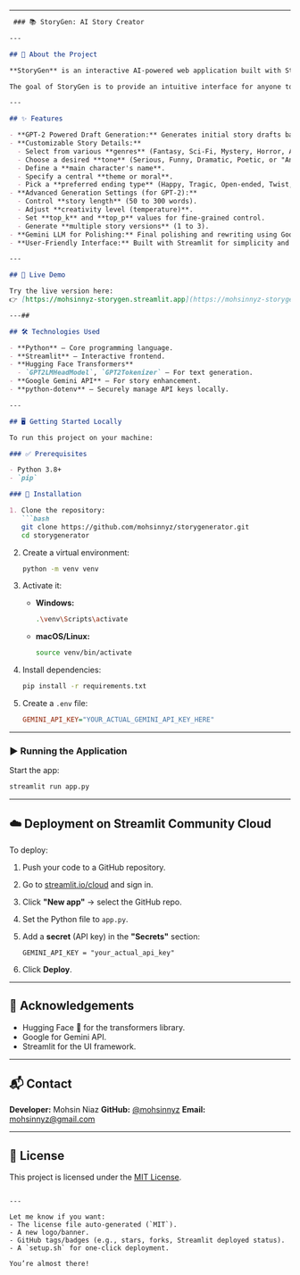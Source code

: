 
---

````markdown
 ### 📚 StoryGen: AI Story Creator

---

## 🧠 About the Project

**StoryGen** is an interactive AI-powered web application built with Streamlit that helps users craft creative short stories from a basic idea. At its core, it leverages a **fine-tuned GPT-2 model (`mohsinnyz/storygen-gpt2medium-finetuned`)** for the primary generation of narrative drafts. To ensure the final output is coherent and aligns with specific creative parameters, the Google Gemini 1.5 Flash API is used for final touches and polishing.

The goal of StoryGen is to provide an intuitive interface for anyone to experiment with AI-driven creative writing, from hobbyists to writers looking for inspiration.

---

## ✨ Features

- **GPT-2 Powered Draft Generation:** Generates initial story drafts based on user prompts and selected creative parameters using a powerful fine-tuned GPT-2 model.
- **Customizable Story Details:**
  - Select from various **genres** (Fantasy, Sci-Fi, Mystery, Horror, Adventure, Romance, or "Any").
  - Choose a desired **tone** (Serious, Funny, Dramatic, Poetic, or "Any").
  - Define a **main character's name**.
  - Specify a central **theme or moral**.
  - Pick a **preferred ending type** (Happy, Tragic, Open-ended, Twist, or "Any").
- **Advanced Generation Settings (for GPT-2):**
  - Control **story length** (50 to 300 words).
  - Adjust **creativity level (temperature)**.
  - Set **top_k** and **top_p** values for fine-grained control.
  - Generate **multiple story versions** (1 to 3).
- **Gemini LLM for Polishing:** Final polishing and rewriting using Google Gemini 1.5 Flash to improve coherence, flow, and creative alignment.
- **User-Friendly Interface:** Built with Streamlit for simplicity and interactivity.

---

## 🚀 Live Demo

Try the live version here:  
👉 [https://mohsinnyz-storygen.streamlit.app](https://mohsinnyz-storygen.streamlit.app)

---##

## 🛠 Technologies Used

- **Python** – Core programming language.
- **Streamlit** – Interactive frontend.
- **Hugging Face Transformers**
  - `GPT2LMHeadModel`, `GPT2Tokenizer` – For text generation.
- **Google Gemini API** – For story enhancement.
- **python-dotenv** – Securely manage API keys locally.

---

## 🖥️ Getting Started Locally

To run this project on your machine:

### ✅ Prerequisites

- Python 3.8+
- `pip`

### 🔧 Installation

1. Clone the repository:
   ```bash
   git clone https://github.com/mohsinnyz/storygenerator.git
   cd storygenerator
````

2. Create a virtual environment:

   ```bash
   python -m venv venv
   ```

3. Activate it:

   * **Windows:**

     ```bash
     .\venv\Scripts\activate
     ```
   * **macOS/Linux:**

     ```bash
     source venv/bin/activate
     ```

4. Install dependencies:

   ```bash
   pip install -r requirements.txt
   ```

5. Create a `.env` file:

   ```ini
   GEMINI_API_KEY="YOUR_ACTUAL_GEMINI_API_KEY_HERE"
   ```

---

### ▶️ Running the Application

Start the app:

```bash
streamlit run app.py
```

---

## ☁️ Deployment on Streamlit Community Cloud

To deploy:

1. Push your code to a GitHub repository.
2. Go to [streamlit.io/cloud](https://streamlit.io/cloud) and sign in.
3. Click **"New app"** → select the GitHub repo.
4. Set the Python file to `app.py`.
5. Add a **secret** (API key) in the **"Secrets"** section:

   ```
   GEMINI_API_KEY = "your_actual_api_key"
   ```
6. Click **Deploy**.

---

## 🙏 Acknowledgements

* Hugging Face 🤗 for the transformers library.
* Google for Gemini API.
* Streamlit for the UI framework.

---

## 📬 Contact

**Developer:** Mohsin Niaz
**GitHub:** [@mohsinnyz](https://github.com/mohsinnyz)
**Email:** [mohsinnyz@gmail.com](mailto:mohsinnyz@gmail.com)

---

## 📄 License

This project is licensed under the [MIT License](LICENSE).

```

---

Let me know if you want:
- The license file auto-generated (`MIT`).
- A new logo/banner.
- GitHub tags/badges (e.g., stars, forks, Streamlit deployed status).
- A `setup.sh` for one-click deployment.

You’re almost there!
```
